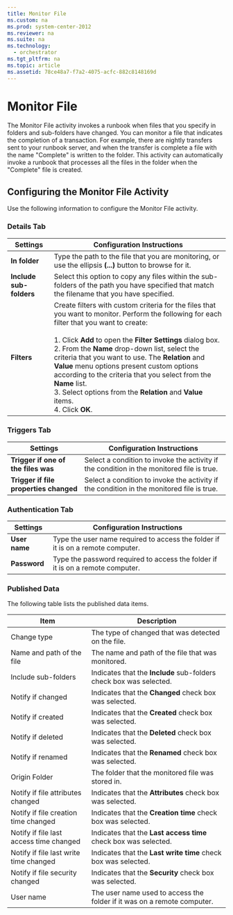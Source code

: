 ```yaml
---
title: Monitor File
ms.custom: na
ms.prod: system-center-2012
ms.reviewer: na
ms.suite: na
ms.technology: 
  - orchestrator
ms.tgt_pltfrm: na
ms.topic: article
ms.assetid: 78ce48a7-f7a2-4075-acfc-882c8148169d
---
```

# Monitor File
The Monitor File activity invokes a runbook when files that you specify in folders and sub\-folders have changed. You can monitor a file that indicates the completion of a transaction. For example, there are nightly transfers sent to your runbook server, and when the transfer is complete a file with the name "Complete" is written to the folder. This activity can automatically invoke a runbook that processes all the files in the folder when the "Complete" file is created.

## Configuring the Monitor File Activity
Use the following information to configure the Monitor File activity.

### Details Tab

|Settings|Configuration Instructions|
|------------|------------------------------|
|**In folder**|Type the path to the file that you are monitoring, or use the ellipsis **\(...\)** button to browse for it.|
|**Include sub\-folders**|Select this option to copy any files within the sub\-folders of the path you have specified that match the filename that you have specified.|
|**Filters**|Create filters with custom criteria for the files that you want to monitor. Perform the following for each filter that you want to create:<br /><br />1.  Click **Add** to open the **Filter Settings** dialog box.<br />2.  From the **Name** drop\-down list, select the criteria that you want to use. The **Relation** and **Value** menu options present custom options according to the criteria that you select from the **Name** list.<br />3.  Select options from the **Relation** and **Value** items.<br />4.  Click **OK**.|

### Triggers Tab

|Settings|Configuration Instructions|
|------------|------------------------------|
|**Trigger if one of the files was**|Select a condition to invoke the activity if the condition in the monitored file is true.|
|**Trigger if file properties changed**|Select a condition to invoke the activity if the condition in the monitored file is true.|

### Authentication Tab

|Settings|Configuration Instructions|
|------------|------------------------------|
|**User name**|Type the user name required to access the folder if it is on a remote computer.|
|**Password**|Type the password required to access the folder if it is on a remote computer.|

### Published Data
The following table lists the published data items.

|Item|Description|
|--------|---------------|
|Change type|The type of changed that was detected on the file.|
|Name and path of the file|The name and path of the file that was monitored.|
|Include sub\-folders|Indicates that the **Include** sub\-folders check box was selected.|
|Notify if changed|Indicates that the **Changed** check box was selected.|
|Notify if created|Indicates that the **Created** check box was selected.|
|Notify if deleted|Indicates that the **Deleted** check box was selected.|
|Notify if renamed|Indicates that the **Renamed** check box was selected.|
|Origin Folder|The folder that the monitored file was stored in.|
|Notify if file attributes changed|Indicates that the **Attributes** check box was selected.|
|Notify if file creation time changed|Indicates that the **Creation time** check box was selected.|
|Notify if file last access time changed|Indicates that the **Last access time** check box was selected.|
|Notify if file last write time changed|Indicates that the **Last write time** check box was selected.|
|Notify if file security changed|Indicates that the **Security** check box was selected.|
|User name|The user name used to access the folder if it was on a remote computer.|


